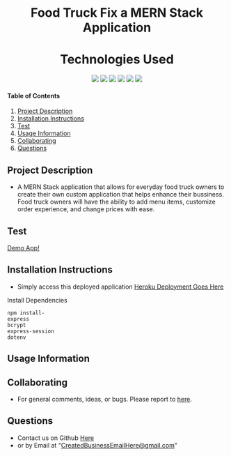 <h1 align="center">Food Truck Fix a MERN Stack Application</h1>

<h1 align="center">Technologies Used</h1>
<p align="center">
    <img src="https://img.shields.io/badge/MongoDB-ogreen" />
    <img src="https://img.shields.io/badge/Express.js-orange" />
    <img src="https://img.shields.io/badge/React.js-blue"  />
    <img src="https://img.shields.io/badge/Node.js-lightgreen" />
    <img src="https://img.shields.io/badge/Heroku-purple" />
    <img src="https://img.shields.io/badge/Bulma.io-green" />
</p>

#### Table of Contents

1. [Project Description](#project-description)
2. [Installation Instructions](#installation-instructions)
3. [Test](#Test)
4. [Usage Information](#usage-information)
5. [Collaborating](#collaborating)
6. [Questions](#questions)

## Project Description

- A MERN Stack application that allows for everyday food truck owners to create their own custom application that helps enhance their bussiness. Food truck owners will have the ability to add menu items, customize order experience, and change prices with ease.

## Test

[Demo App!](https://food-truck-fix.herokuapp.com/)

## Installation Instructions

- Simply access this deployed application [Heroku Deployment Goes Here]()

Install Dependencies

```terminal
npm install-
express
bcrypt
express-session
dotenv
```

## Usage Information

## Collaborating

- For general comments, ideas, or bugs. Please report to [here](https://github.com/Djay8400/food-truck-app-creator/issues).

## Questions

- Contact us on Github [Here](https://github.com/samadams412)
- or by Email at "CreatedBusinessEmailHere@gmail.com"
